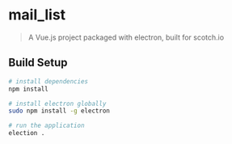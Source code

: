 # mail_list

> A Vue.js project packaged with electron, built for scotch.io

## Build Setup

``` bash
# install dependencies
npm install

# install electron globally
sudo npm install -g electron

# run the application
election .
```

